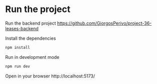 # Run the project

Run the backend project https://github.com/GiorgosPerivo/project-36-leases-backend

Install the dependencies

```bash
npm install
```

Run in development mode

```bash
npm run dev
```

Open in your browser http://localhost:5173/
